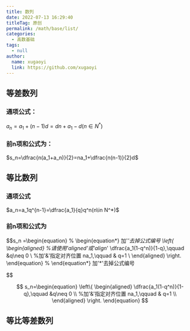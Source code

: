 ```yaml
---
title: 数列
date: 2022-07-13 16:29:40
titleTag: 原创
permalink: /math/base/list/
categories: 
  - 高数基础
tags: 
  - null
author: 
  name: xugaoyi
  link: https://github.com/xugaoyi
---
```

## 等差数列
### 通项公式：

$a_n = a_1+(n-1)d = dn+a_1-d(n\in N^*)$

### 前n项和公式为：
$s_n=\dfrac{n(a_1+a_n)}{2}=na_1+\dfrac{n(n-1)}{2}d$ 
## 等比数列

### 通项公式

$a_n=a_1q^{n-1}=\dfrac{a_1}{q}q^n(n\in N^*)$

### 前n项和公式为

$$s_n =\begin{equation}
   % \begin{equation*} 加'*'去掉公式编号
   \left\{
   \begin{aligned}     %请使用'aligned'或'align*'
   \dfrac{a_1(1-q^n)}{1-q},\qquad &q\neq 0  \\     %加'&'指定对齐位置
   na_1,\qquad & q=1 \\
   \end{aligned}
   \right.
   \end{equation} % \end{equation*}   加'*'去掉公式编号
   
$$

$$
    s_n=\begin{equation}
    \left\{
   \begin{aligned}
   \dfrac{a_1(1-q^n)}{1-q},\qquad &q\neq 0  \\     %加'&'指定对齐位置
   na_1,\qquad & q=1 \\
   \end{aligned}
   \right.
   \end{equation}
$$

## 等比等差数列
